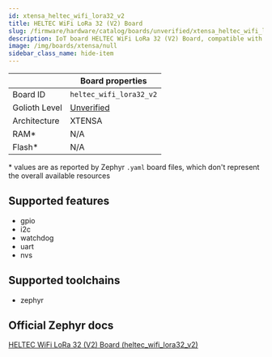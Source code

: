 ```yaml
---
id: xtensa_heltec_wifi_lora32_v2
title: HELTEC WiFi LoRa 32 (V2) Board
slug: /firmware/hardware/catalog/boards/unverified/xtensa_heltec_wifi_lora32_v2
description: IoT board HELTEC WiFi LoRa 32 (V2) Board, compatible with Golioth at unverified level.
image: /img/boards/xtensa/null
sidebar_class_name: hide-item
---
```


[//]: # (This is an auto-generated file, do not edit! Changes to it will be lost upon re-generation)



|                | Board properties     |
| -------------  | -------------------- |
| Board ID       | `heltec_wifi_lora32_v2` |
| Golioth Level  | [Unverified](/firmware/hardware#unverified-boards) |
| Architecture   | XTENSA |
| RAM*           | N/A |
| Flash*         | N/A |

\* values are as reported by Zephyr `.yaml` board files, which don't represent the overall available resources



## Supported features

* gpio
* i2c
* watchdog
* uart
* nvs

## Supported toolchains

* zephyr

## Official Zephyr docs

[HELTEC WiFi LoRa 32 (V2) Board (heltec_wifi_lora32_v2)](https://docs.zephyrproject.org/latest/boards/xtensa/heltec_wifi_lora32_v2/doc/index.html)
